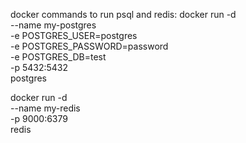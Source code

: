 docker commands to run psql and redis:
docker run -d \
  --name my-postgres \
  -e POSTGRES_USER=postgres \
  -e POSTGRES_PASSWORD=password \
  -e POSTGRES_DB=test \
  -p 5432:5432 \
  postgres

docker run -d \
  --name my-redis \
  -p 9000:6379 \
  redis
